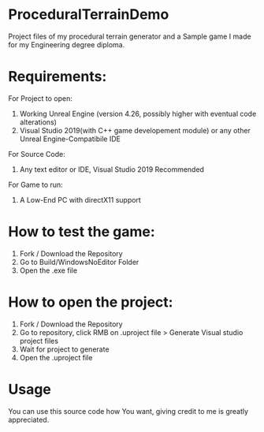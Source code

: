 # ProceduralTerrainDemo
 Project files of my procedural terrain generator and a Sample game I made for my Engineering degree diploma.

# Requirements:

For Project to open:
1. Working Unreal Engine (version 4.26, possibly higher with eventual code alterations)
2. Visual Studio 2019(with C++ game developement module) or any other Unreal Engine-Compatibile IDE

For Source Code:
1. Any text editor or IDE, Visual Studio 2019 Recommended

For Game to run:
1. A Low-End PC with directX11 support

# How to test the game:
1. Fork / Download the Repository
2. Go to Build/WindowsNoEditor Folder
3. Open the .exe file

# How to open the project:
1. Fork / Download the Repository
2. Go to repository, click RMB on .uproject file > Generate Visual studio project files
3. Wait for project to generate 
2. Open the .uproject file

# Usage
You can use this source code how You want, giving credit to me is greatly appreciated.
